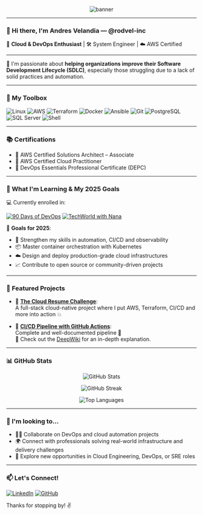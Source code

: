<!-- Banner personal (puedes reemplazar con una imagen personalizada tuya) -->
<p align="center">
  <img src="https://capsule-render.vercel.app/api?type=waving&color=0:232F3E,100:00A3E0&height=200&section=header&text=Andres%20Velandia%20|%20rodvel-inc&fontSize=36&fontAlign=50&fontColor=ffffff" alt="banner">
</p>

---

### 👋 Hi there, I'm Andres Velandia — @rodvel-inc

🚀 **Cloud & DevOps Enthusiast** | 🛠️ System Engineer | ☁️ AWS Certified

---

🎯 I'm passionate about **helping organizations improve their Software Development Lifecycle (SDLC)**, especially those struggling due to a lack of solid practices and automation.

---

### 🔧 My Toolbox  
![Linux](https://img.shields.io/badge/Linux-FCC624?logo=linux&logoColor=black&style=for-the-badge)
![AWS](https://img.shields.io/badge/AWS-232F3E?logo=amazon-aws&logoColor=white&style=for-the-badge)
![Terraform](https://img.shields.io/badge/Terraform-623CE4?logo=terraform&logoColor=white&style=for-the-badge)
![Docker](https://img.shields.io/badge/Docker-2496ED?logo=docker&logoColor=white&style=for-the-badge)
![Ansible](https://img.shields.io/badge/Ansible-EE0000?logo=ansible&logoColor=white&style=for-the-badge)
![Git](https://img.shields.io/badge/Git-F05032?logo=git&logoColor=white&style=for-the-badge)
![PostgreSQL](https://img.shields.io/badge/PostgreSQL-336791?logo=postgresql&logoColor=white&style=for-the-badge)
![SQL Server](https://img.shields.io/badge/SQL_Server-CC2927?logo=microsoft-sql-server&logoColor=white&style=for-the-badge)
![Shell](https://img.shields.io/badge/Shell-89E051?logo=gnu-bash&logoColor=black&style=for-the-badge)

---

### 📚 Certifications  
- 🏅 AWS Certified Solutions Architect – Associate  
- 🏅 AWS Certified Cloud Practitioner  
- 🏅 DevOps Essentials Professional Certificate (DEPC)

---

### 🌱 What I'm Learning & My 2025 Goals

💻 Currently enrolled in:

[![90 Days of DevOps](https://img.shields.io/badge/90DaysOfDevOps-Bootcamp-blue?style=for-the-badge)](https://90daysdevops.295devops.com/)
[![TechWorld with Nana](https://img.shields.io/badge/TechWorld%20with%20Nana-DevOps%20Bootcamp-ff69b4?style=for-the-badge)](https://www.techworld-with-nana.com/devops-bootcamp)

🎯 **Goals for 2025**:
- 🧠 Strengthen my skills in automation, CI/CD and observability  
- 📦 Master container orchestration with Kubernetes  
- ☁️ Design and deploy production-grade cloud infrastructures  
- 📈 Contribute to open source or community-driven projects

---

### 🌟 Featured Projects

- 🔗 [**The Cloud Resume Challenge**](https://github.com/rodvel-inc/Final):  
  A full-stack cloud-native project where I put AWS, Terraform, CI/CD and more into action 💥

- 🔧 [**CI/CD Pipeline with GitHub Actions**](https://github.com/rodvel-inc/githubActions2):  
  Complete and well-documented pipeline 🚀  
  📖 Check out the [DeepWiki](https://github.com/rodvel-inc/githubActions2/wiki) for an in-depth explanation.

---

### 📊 GitHub Stats

<p align="center">
  <img src="https://github-readme-stats.vercel.app/api?username=rodvel-inc&show_icons=true&theme=github_dark&hide_border=true&border_radius=8" alt="GitHub Stats" />
</p>

<p align="center">
  <img src="https://streak-stats.demolab.com?user=rodvel-inc&theme=github-dark-blue&hide_border=true&border_radius=8&date_format=M%20j%5B%2C%20Y%5D" alt="GitHub Streak" />
</p>

<p align="center">
  <img src="https://github-readme-stats.vercel.app/api/top-langs/?username=rodvel-inc&layout=compact&theme=github_dark&hide_border=true&border_radius=8" alt="Top Languages" />
</p>

---

### 👀 I'm looking to...

- 👨‍💻 Collaborate on DevOps and cloud automation projects  
- 🌍 Connect with professionals solving real-world infrastructure and delivery challenges  
- 💼 Explore new opportunities in Cloud Engineering, DevOps, or SRE roles

---

### 📫 Let's Connect!

[![LinkedIn](https://img.shields.io/badge/LinkedIn-blue?logo=linkedin&style=for-the-badge)](https://www.linkedin.com/in/andresjvelandiae/)
[![GitHub](https://img.shields.io/badge/GitHub-000000?logo=github&style=for-the-badge)](https://github.com/rodvel-inc)

Thanks for stopping by! ✌️
